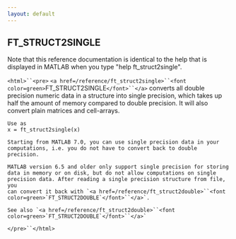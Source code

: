 ```yaml
---
layout: default
---
```


##  FT_STRUCT2SINGLE

Note that this reference documentation is identical to the help that is displayed in MATLAB when you type "help ft_struct2single".

`<html>``<pre>`
    `<a href=/reference/ft_struct2single>``<font color=green>`FT_STRUCT2SINGLE`</font>``</a>` converts all double precision numeric data in a structure
    into single precision, which takes up half the amount of memory compared
    to double precision. It will also convert plain matrices and cell-arrays.
 
    Use as
    x = ft_struct2single(x)
 
    Starting from MATLAB 7.0, you can use single precision data in your
    computations, i.e. you do not have to convert back to double precision.
 
    MATLAB version 6.5 and older only support single precision for storing
    data in memory or on disk, but do not allow computations on single
    precision data. After reading a single precision structure from file, you
    can convert it back with `<a href=/reference/ft_struct2double>``<font color=green>`FT_STRUCT2DOUBLE`</font>``</a>`.
 
    See also `<a href=/reference/ft_struct2double>``<font color=green>`FT_STRUCT2DOUBLE`</font>``</a>`
`</pre>``</html>`

